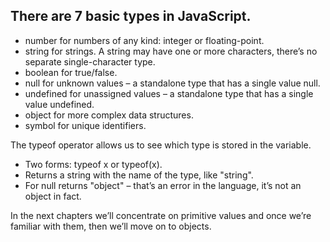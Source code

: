 ## There are 7 basic types in JavaScript.

- number for numbers of any kind: integer or floating-point.
- string for strings. A string may have one or more characters, there’s no separate single-character type.
- boolean for true/false.
- null for unknown values – a standalone type that has a single value null.
- undefined for unassigned values – a standalone type that has a single value undefined.
- object for more complex data structures.
- symbol for unique identifiers.

The typeof operator allows us to see which type is stored in the variable.

- Two forms: typeof x or typeof(x).
- Returns a string with the name of the type, like "string".
- For null returns "object" – that’s an error in the language, it’s not an object in fact.

In the next chapters we’ll concentrate on primitive values and once we’re familiar with them, then we’ll move on to
objects.

